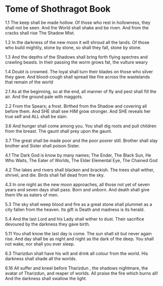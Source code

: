 # Tome of Shothragot Book # 

1.1 The keep shall be made hollow. Of those who rest in hollowness, they shall not be seen.  And the World shall shake and be riven. And from the cracks shall rise The Shadow Mist.

1.2  In the darkness of the new moon it will shroud all the lands. Of those who build mightily, stone by stone, so shall they fall, stone by stone.

1.3  And the depths of the Shadows shall bring forth flying spectres and crawling beasts. In their passing the worm grows fat, the vulture weary

1.4 Doubt is crowned. The loyal shall turn their blades on those who silver they gave. And blood-cough shall spread like fire across the wastelands that remain of the world

2.1 As at the beginning, so at the end, all manner of fly and pest shall fill the air. And the ground  pale with maggots. 

2.2 From the Spears; a frost. Birthed from the Shadow and covering all before them. And SHE shall see HIM grow stronger. And SHE reveals her true self and ALL shall be slain.

3.6 And hunger shall come among you. You shall dig roots and pull children from the breast. The gaunt shall prey upon the gaunt.

3.7 The great shall be made poor and the poor poorer still. Brother shall slay brother and Sister shall poison Sister. 

4.1 The Dark God is know by many names; The Ender, The Black Sun, He Who Waits, The Eater of Worlds, The Elder Elemental Eye, The Chained God

4.2 The lakes and rivers shall blacken and brackish. The trees shall wither, shrivel, and die. Birds shall fall dead from the sky.

4.3 In one night as the new moon approaches, all those not yet of seven years and seven days shall pass. Born and unborn. And death shall give them life as eaters of men. 

5.3 The sky shall weep blood and fire as a great stone shall plummet as a city fallen from the heaven. Its gift is Death and madness is its herald.

5.4 And the last Lord and his Lady shall wither to dust. Their sacrifice devoured by the darkness they gave birth. 

5.11 You shall know the last day is come. The sun shall sit but never again rise. And day shall be as night and night as the dark of the deep. You shall not wake, nor shall you ever sleep. 

6.3  Tharizdun shall have his will and drink all colour from the world. His darkness shall shade all the worlds. 

6.16 All suffer and kneel before Tharizdun , the shadows nightmare, the avatar of Tharizdun, and reaper of worlds. All praise the fire which burns all! And the darkness shall swallow the light. 
